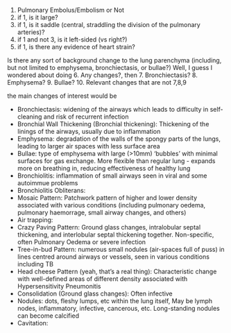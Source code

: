 1. Pulmonary Embolus/Embolism or Not
2. if 1, is it large?
3. if 1, is it saddle (central, straddling the division of the pulmonary arteries)?
4. if 1 and not 3, is it left-sided (vs right?)
5. if 1, is there any evidence of heart strain?

Is there any sort of background change to the lung parenchyma (including, but not limited to emphysema, bronchiectasis, or bullae?)
Well, I guess I wondered about doing 6. Any changes?, then 7. Bronchiectasis? 8. Emphysema? 9. Bullae? 10. Relevant changes that are not 7,8,9

the main changes of interest would be
  - Bronchiectasis: widening of the airways which leads to difficulty in self-cleaning and risk of recurrent infection
  - Bronchial Wall Thickening (Bronchial thickening): Thickening of the linings of the airways, usually due to inflammation
  - Emphysema: degradation of the walls of the spongy parts of the lungs, leading to larger air spaces with less surface area
  - Bullae: type of emphysema with large (>10mm) ‘bubbles’ with minimal surfaces for gas exchange. More flexible than regular lung - expands more on breathing in, reducing effectiveness of healthy lung 
  - Bronchiolitis: inflammation of small airways seen in viral and some autoimmue problems
  - Bronchiolitis Obliterans: 
  - Mosaic Pattern: Patchwork pattern of higher and lower density associated with various conditions (including pulmonary oedema, pulmonary haemorrage, small airway changes, and others)
  - Air trapping: 
  - Crazy Paving Pattern: Ground glass changes, intralobular septal thickening, and interlobular septal thickening together. Non-specific, often Pulmonary Oedema or severe infection
  - Tree-in-bud Pattern: numerous small nodules (air-spaces full of puss) in lines centred around airways or vessels, seen in various conditions including TB
  - Head cheese Pattern (yeah, that’s a real thing): Characteristic change with well-defined areas of different density associated with Hypersensitivity Pneumonitis
  - Consolidation (Ground glass changes): Often infective
  - Nodules: dots, fleshy lumps, etc within the lung itself, May be lymph nodes, inflammatory, infective, cancerous, etc. Long-standing nodules can become calcified
  - Cavitation:
